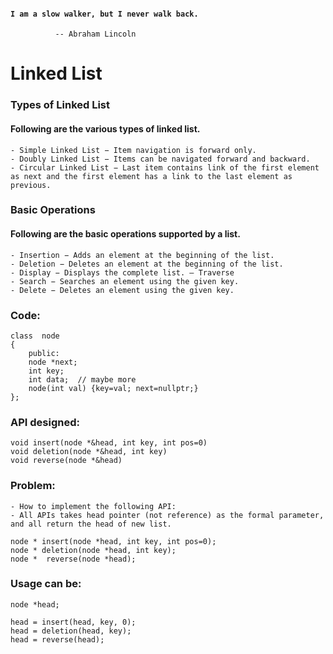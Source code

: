 #### `I am a slow walker, but I never walk back. `

              -- Abraham Lincoln

# Linked List

### Types of Linked List
#### Following are the various types of linked list.
    - Simple Linked List − Item navigation is forward only.
    - Doubly Linked List − Items can be navigated forward and backward.
    - Circular Linked List − Last item contains link of the first element as next and the first element has a link to the last element as previous.

### Basic Operations
#### Following are the basic operations supported by a list.
    - Insertion − Adds an element at the beginning of the list.
    - Deletion − Deletes an element at the beginning of the list.
    - Display − Displays the complete list. — Traverse
    - Search − Searches an element using the given key.
    - Delete − Deletes an element using the given key.

### Code:

    class  node 
    {
        public:
        node *next;
        int key;
        int data;  // maybe more
        node(int val) {key=val; next=nullptr;}
    };

### API designed:
    void insert(node *&head, int key, int pos=0)
    void deletion(node *&head, int key)
    void reverse(node *&head)

### Problem:

    - How to implement the following API:
    - All APIs takes head pointer (not reference) as the formal parameter, and all return the head of new list.

    node * insert(node *head, int key, int pos=0);
    node * deletion(node *head, int key);
    node *  reverse(node *head);

### Usage can be:

    node *head;

    head = insert(head, key, 0);
    head = deletion(head, key);
    head = reverse(head);

